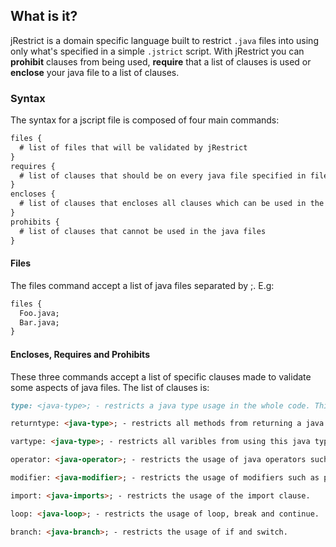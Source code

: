 ## What is it?

jRestrict is a domain specific language built to restrict ``.java`` files into using only what's specified in a simple ``.jstrict`` script.  With jRestrict you can **prohibit** clauses from being used, **require** that a list of clauses is used or **enclose** your java file to a list of clauses. 

### Syntax

The syntax for a jscript file is composed of four main commands: 

```markdown
files {
  # list of files that will be validated by jRestrict
}
requires {
  # list of clauses that should be on every java file specified in files{}
}
encloses {
  # list of clauses that encloses all clauses which can be used in the java files
}
prohibits {
  # list of clauses that cannot be used in the java files
}
```

#### Files

The files command accept a list of java files separated by ;. E.g:

```markdown
files {
  Foo.java;
  Bar.java;
}
```

#### Encloses, Requires and Prohibits

These three commands accept a list of specific clauses made to validate some aspects of java files. The list of clauses is:

```markdown
type: <java-type>; - restricts a java type usage in the whole code. This includes return type, variable type and argument type.

returntype: <java-type>; - restricts all methods from returning a java types defined here.

vartype: <java-type>; - restricts all varibles from using this java type.

operator: <java-operator>; - restricts the usage of java operators such as assignment.

modifier: <java-modifier>; - restricts the usage of modifiers such as public, private and protected.

import: <java-imports>; - restricts the usage of the import clause.

loop: <java-loop>; - restricts the usage of loop, break and continue.

branch: <java-branch>; - restricts the usage of if and switch. 
```

